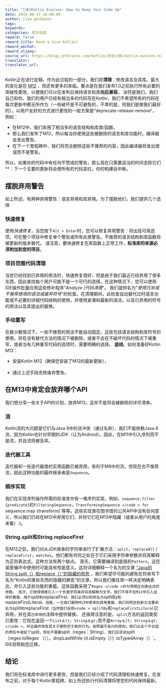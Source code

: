 ```yaml
---
title: "[译]Kotlin Evolves: How to Keep Your Code Up"
date: 2015-06-17 16:46:00
author: ilya.gorbunov
tags:
keywords:
categories: 官方动态
reward: false
reward_title: Have a nice Kotlin!
reward_wechat:
reward_alipay:
source_url: https://blog.jetbrains.com/kotlin/2015/06/kotlin-evolves-how-to-keep-your-code-up/
translator:
translator_url:
---
```


Kotlin正在进行定稿，作为此过程的一部分，我们将**清理**：修改语言及其库。最大的变化是在 [M12](http://blog.jetbrains.com/kotlin/2015/05/kotlin-m12-is-out/) ，但还有更多的来临。要点是在我们发布1.0之前执行所有必要的突破性更改，以便我们可以在发布后保持语言和库**向后兼容**。
诀窍是我们，我们自己和你，我们的用户已经有相当多的代码写在Kotlin，我们不希望所有的代码在每次更新中都无所作为（一些破坏是不可避免的，不幸的是，但我们是做我们最好的）。以用户友好的方式进行更改的一般方案是“deprecate-release-remove”，例如：

* 在M12中，我们弃用了相当多的语言结构和库类/函数，
* 那么我们发布了M12，所以每当你使用这些被删除的语言和库功能时，编译器会发出警告，
* 在下一个里程碑中，我们将完全删除这些不推荐的内容，因此编译器将发出错误而不是警告。

所以，如果你的代码中有任何不赞成的警告，那么现在只需要适当的时间去除它们**：下一个主要的更新将会使所有的代码变红，你的构建会中断。
## 摆脱弃用警告

如上所述，有两种弃用警告：语言弃用和库弃用。为了摆脱他们，我们提供几个选择
<span id =“more-2358”> </span>
### 快速修复

使用*快速修复*，当您按下`Alt + Enter`时，您可以修复弃用警告：将出现可用选项，可在整个项目中修复单个警告或所有此类警告。不推荐的语言结构和库函数将被更新的版本替代。
请注意，要快速修复在库函数上正常工作，**标准库的来源必须附加到您的项目**。
### 项目范围代码清理

当您已经找到已弃用的用法时，快速修复很好，但是由于我们最近已经弃用了很多东西，因此查找每个用户可能不是一个可行的选择。在这种情况下，您可以使用IDE操作批量应用这些修补程序“*Analyze |代码清理*“。
我们提供名为“*使用冗余或不推荐使用的语法或废弃符号*”的检查。在清理期间，此检查自动替代过时语言功能或不必要的详细代码结构的使用，并使用紧凑和最新的语法，以及已弃用的符号的用法以及其提出的替换。
### 手动重写

在极少数情况下，一些不推荐的用法不能自动固定。这些包括语言结构和库符号的使用，将在没有替代方法的情况下被删除，或者不会在不破坏代码的情况下被重写，或者当有几种重写代码的选项时，需要明确的选择。
**底线**。如何准备好Kotlin M13：<br/>
 - 安装Kotlin M12（确保您安装了M12的最新更新），<br/> <br/>
 - 通过上述手段去除废弃警告。
## 在M13中肯定会放弃哪个API

我们想分享一些关于API的计划，放弃M13。这并不是将会被删除的详尽清单。
### 流

Kotlin流的大问题是它们与Java 8中的流冲突（通过名称），我们不能依赖Java 8流，因为Kotlin也针对早期的JDK（认为Android）。因此，在M11中引入序列而不是流，并且流将被丢弃。
### 迭代器工具

迭代器和一些迭代器类的实用函数已被弃用，有利于M8中的流，但现在也不推荐流，因此这种功能的最终继承者是`Sequence`。
### 顺序实现

我们在实现序列操作所需的标准库中有一堆序列实现，例如，`sequence.filter {predicate}`的`FilteringSequence`，`TransformingSequence </code > for `sequence.map {transform}`等等。这些实现类在图书馆的公共API中没有任何意义，所以我们已经在M12中弃用它们，并将它们在M13中隐藏（或者从用户的角度来看）:)。
### String.split和String.replaceFirst

在M12之前，我们对从JDK继承的字符串进行了扩展方法：`split`，`replaceAll` / `replaceFirst`，`matches`。他们都有共同之处在于它们采用字符串参数并将其解释为正则表达式。这种方法有两个缺点。
首先，它需要编译到底层的`Pattern`，这在紧密循环中使用时可能具有性能意义。这将详细解释一个名为的文章 [“Java的String.split（）和replace（）”的隐藏的邪恶](http://chrononsystems.com/blog/hidden-evils-of-javas-stringsplit-and-stringr) 。我们希望尽可能的避免在将来写下名为“Kotlin的某些东西的隐藏的罪恶”的文章，所以我们像往常一样决定明确表达，并引入这些功能的重载，这些函数采用了`Regex </code >作为预期正则表达式的参数。
其次，它使得很难引入一个负载字符串并将其解释为文字。我们不得不在M12中引入这样的重载，用于`split`和`replaceFirst`，我们必须分别命名为`splitBy`和`replaceFirstLiteral`。但是，一旦我们删除M13中原来的弃用重载，我们将把这些新方法重命名为`split`和`replaceFirst`（当然我们会把<code > splitBy`和`replaceFirstLiteral`已弃用，并在其`已弃用的`注释中提供替换。
还值得注意的是，`split`方法的返回类型已更改：它现在返回一个`List＆lt; String＆gt;`而不是`Array＆lt; String＆gt; </code >，并且最终改变其关于删除空子串的行为。按照最不高兴的原则，我们从这个不合适的责任中减轻了`split`，现在不需要`split（regex：String）`，我们应该说`split（regex.toRegex （））。dropLastWhile {it.isEmpty（）} .toTypedArray（）`。 IDE将帮助您迁移。
## 结论

我们将在标准库中进行更多更改，但是我们已经介绍了代码清理和快速修复。在发布之前，对于每个Kotlin里程碑，如上所述执行代码清理将使您的代码保持最新。
